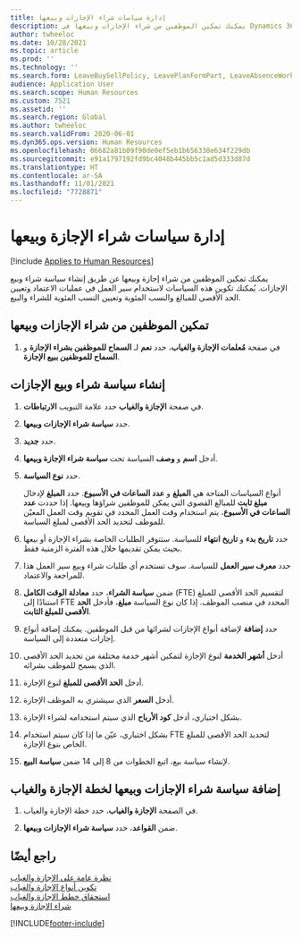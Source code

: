 ```yaml
---
title: إدارة سياسات شراء الإجازات وبيعها
description: يمكنك تمكين الموظفين من شراء الإجازات وبيعها في Dynamics 365 Human Resources.
author: twheeloc
ms.date: 10/28/2021
ms.topic: article
ms.prod: ''
ms.technology: ''
ms.search.form: LeaveBuySellPolicy, LeavePlanFormPart, LeaveAbsenceWorkspace
audience: Application User
ms.search.scope: Human Resources
ms.custom: 7521
ms.assetid: ''
ms.search.region: Global
ms.author: twheeloc
ms.search.validFrom: 2020-06-01
ms.dyn365.ops.version: Human Resources
ms.openlocfilehash: 06682a81b09f90de0ef5eb1b656338e634f229db
ms.sourcegitcommit: e91a1797192fd9bc4048b445bb5c1ad5d333d87d
ms.translationtype: HT
ms.contentlocale: ar-SA
ms.lasthandoff: 11/01/2021
ms.locfileid: "7728871"
---
```

# <a name="manage-buy-and-sell-leave-policies"></a>إدارة سياسات شراء الإجازة وبيعها

[!include [Applies to Human Resources](../includes/applies-to-hr.md)]

يمكنك تمكين الموظفين من شراء إجازة وبيعها عن طريق إنشاء سياسة شراء وبيع الإجازات. يُمكنك تكوين هذه السياسات لاستخدام سير العمل في عمليات الاعتماد وتعيين الحد الأقصى للمبالغ والنسب المئوية وتعيين النسب المئوية للشراء والبيع. 

## <a name="enable-employees-to-buy-and-sell-leave"></a>تمكين الموظفين من شراء الإجازات وبيعها

1. في صفحة **مُعلمات الإجازة والغياب**، حدد **نعم** لـ **السماح للموظفين بشراء الإجازة** و **السماح للموظفين ببيع الإجازة**.

## <a name="create-a-buy-and-sell-leave-policy"></a>إنشاء سياسة شراء وبيع الإجازات

1. في صفحة **‏‫الإجازة والغياب‬** حدد علامة التبويب **الارتباطات**. 

2. حدد **سياسة شراء الإجازات وبيعها‬**.

3. حدد **جديد**.

4. أدخل **اسم** و **وصف** السياسة تحت **سياسة شراء الإجازة وبيعها‬**. 

5. حدد **نوع السياسة**. 

   أنواع السياسات المتاحة هي **المبلغ** و **عدد الساعات في الأسبوع**. حدد **المبلغ** لإدخال **مبلغ ثابت** للمبالغ القصوى التي يمكن للموظفين شراؤها وبيعها. إذا حددت **عدد الساعات في الأسبوع**‬، يتم استخدام وقت العمل المحدد في تقويم وقت العمل المعيّن للموظف لتحديد الحد الأقصى لمبلغ السياسة. 

6. حدد **تاريخ بدء** و **تاريخ انتهاء** للسياسة. ستتوفر الطلبات الخاصة بشراء الإجازة أو بيعها بحيث يمكن تقديمها خلال هذه الفترة الزمنية فقط. 

7. حدد **معرف سير العمل** للسياسة. سوف تستخدم أي طلبات شراء وبيع سير العمل هذا للمراجعة والاعتماد. 

8. ضمن **سياسة الشراء**، حدد **معادلة الوقت الكامل‬** (FTE) لتقسيم الحد الأقصى للمبلغ استنادًا إلى FTE المحدد في منصب الموظف. إذا كان نوع السياسة **مبلغ**، فأدخل **الحد الأقصى للمبلغ الثابت**. 

9. حدد **إضافة** لإضافة أنواع الإجازات لشرائها من قبل الموظفين. يمكنك إضافة أنواع إجازات متعددة إلى السياسة. 

10. أدخل **أشهر الخدمة** لنوع الإجازة لتمكين أشهر خدمة مختلفة من تحديد الحد الأقصى الذي يسمح للموظف بشرائه. 

11. أدخل **الحد الأقصى للمبلغ** لنوع الإجازة. 

12. أدخل **السعر** الذي سيشتري به الموظف الإجازة. 

13. بشكل اختياري، أدخل **كود الأرباح‬** الذي‬ سيتم استخدامه لشراء الإجازة. 

14. بشكل اختياري، عيّن ما إذا كان سيتم استخدام FTE لتحديد الحد الأقصى للمبلغ الخاص بنوع الإجازة. 

15. لإنشاء سياسة بيع، اتبع الخطوات من 8 إلى 14 ضمن **سياسة البيع**. 

## <a name="add-the-buy-and-sell-leave-policy-to-a-leave-and-absence-plan"></a>إضافة سياسة شراء الإجازات وبيعها لخطة الإجازة والغياب

1. في الصفحة **الإجازة والغياب**، حدد خطة الإجازة والغياب.

2. ضمن **القواعد**، حدد **سياسة شراء الإجازات وبيعها**.

## <a name="see-also"></a>راجع أيضًا

[نظرة عامة على الإجازة والغياب](hr-leave-and-absence-overview.md)</br>
[تكوين أنواع الإجازة والغياب](hr-leave-and-absence-types.md)</br>
[استحقاق خطط الإجازة والغياب](hr-leave-and-absence-accrue.md)</br>
[شراء الإجازة وبيعها](hr-employee-self-service-buy-sell-leave.md)



[!INCLUDE[footer-include](../includes/footer-banner.md)]
